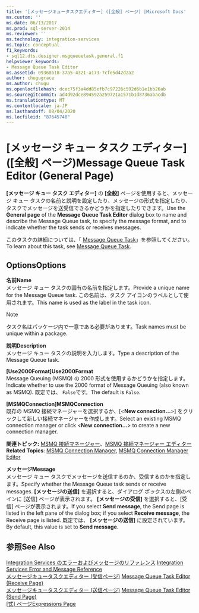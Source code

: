 ```yaml
---
title: '[メッセージキュータスクエディター] ([全般] ページ) |Microsoft Docs'
ms.custom: ''
ms.date: 06/13/2017
ms.prod: sql-server-2014
ms.reviewer: ''
ms.technology: integration-services
ms.topic: conceptual
f1_keywords:
- sql12.dts.designer.msgqueuetask.general.f1
helpviewer_keywords:
- Message Queue Task Editor
ms.assetid: 09368b18-37a5-4321-a173-7cfe5d42d2a2
author: chugugrace
ms.author: chugu
ms.openlocfilehash: dcec75f3a4dd85efb7c97226c592d6b1e1bb26ab
ms.sourcegitcommit: ad4d92dce894592a259721a1571b1d8736abacdb
ms.translationtype: MT
ms.contentlocale: ja-JP
ms.lasthandoff: 08/04/2020
ms.locfileid: "87645740"
---
```

# <a name="message-queue-task-editor-general-page"></a><span data-ttu-id="df74a-102">[メッセージ キュー タスク エディター] ([全般] ページ)</span><span class="sxs-lookup"><span data-stu-id="df74a-102">Message Queue Task Editor (General Page)</span></span>
  <span data-ttu-id="df74a-103">**[メッセージ キュー タスク エディター]** の **[全般]** ページを使用すると、メッセージ キュー タスクの名前と説明を設定したり、メッセージの形式を指定したり、タスクでメッセージを送受信できるかどうかを指定したりできます。</span><span class="sxs-lookup"><span data-stu-id="df74a-103">Use the **General page** of the **Message Queue Task Editor** dialog box to name and describe the Message Queue task, to specify the message format, and to indicate whether the task sends or receives messages.</span></span>  
  
 <span data-ttu-id="df74a-104">このタスクの詳細については、「 [Message Queue Task](control-flow/message-queue-task.md)」を参照してください。</span><span class="sxs-lookup"><span data-stu-id="df74a-104">To learn about this task, see [Message Queue Task](control-flow/message-queue-task.md).</span></span>  
  
## <a name="options"></a><span data-ttu-id="df74a-105">Options</span><span class="sxs-lookup"><span data-stu-id="df74a-105">Options</span></span>  
 <span data-ttu-id="df74a-106">**名前**</span><span class="sxs-lookup"><span data-stu-id="df74a-106">**Name**</span></span>  
 <span data-ttu-id="df74a-107">メッセージ キュー タスクの固有の名前を指定します。</span><span class="sxs-lookup"><span data-stu-id="df74a-107">Provide a unique name for the Message Queue task.</span></span> <span data-ttu-id="df74a-108">この名前は、タスク アイコンのラベルとして使用されます。</span><span class="sxs-lookup"><span data-stu-id="df74a-108">This name is used as the label in the task icon.</span></span>  
  
> [!NOTE]  
>  <span data-ttu-id="df74a-109">タスク名はパッケージ内で一意である必要があります。</span><span class="sxs-lookup"><span data-stu-id="df74a-109">Task names must be unique within a package.</span></span>  
  
 <span data-ttu-id="df74a-110">**説明**</span><span class="sxs-lookup"><span data-stu-id="df74a-110">**Description**</span></span>  
 <span data-ttu-id="df74a-111">メッセージ キュー タスクの説明を入力します。</span><span class="sxs-lookup"><span data-stu-id="df74a-111">Type a description of the Message Queue task.</span></span>  
  
 <span data-ttu-id="df74a-112">**[Use2000Format]**</span><span class="sxs-lookup"><span data-stu-id="df74a-112">**Use2000Format**</span></span>  
 <span data-ttu-id="df74a-113">Message Queuing (MSMQ) の 2000 形式を使用するかどうかを指定します。</span><span class="sxs-lookup"><span data-stu-id="df74a-113">Indicate whether to use the 2000 format of Message Queuing (also known as MSMQ).</span></span> <span data-ttu-id="df74a-114">既定では、 `False`です。</span><span class="sxs-lookup"><span data-stu-id="df74a-114">The default is `False`.</span></span>  
  
 <span data-ttu-id="df74a-115">**[MSMQConnection]**</span><span class="sxs-lookup"><span data-stu-id="df74a-115">**MSMQConnection**</span></span>  
 <span data-ttu-id="df74a-116">既存の MSMQ 接続マネージャーを選択するか、[\<**New connection...**>] をクリックして新しい接続マネージャーを作成します。</span><span class="sxs-lookup"><span data-stu-id="df74a-116">Select an existing MSMQ connection manager or click \<**New connection...**> to create a new connection manager.</span></span>  
  
 <span data-ttu-id="df74a-117">**関連トピック:** [MSMQ 接続マネージャー](connection-manager/msmq-connection-manager.md)、[MSMQ 接続マネージャー エディター](../../2014/integration-services/msmq-connection-manager-editor.md)</span><span class="sxs-lookup"><span data-stu-id="df74a-117">**Related Topics**: [MSMQ Connection Manager](connection-manager/msmq-connection-manager.md), [MSMQ Connection Manager Editor](../../2014/integration-services/msmq-connection-manager-editor.md)</span></span>  
  
 <span data-ttu-id="df74a-118">**メッセージ**</span><span class="sxs-lookup"><span data-stu-id="df74a-118">**Message**</span></span>  
 <span data-ttu-id="df74a-119">メッセージ キュー タスクでメッセージを送信するのか、受信するのかを指定します。</span><span class="sxs-lookup"><span data-stu-id="df74a-119">Specify whether the Message Queue task sends or receive messages.</span></span> <span data-ttu-id="df74a-120">**[メッセージの送信]** を選択すると、ダイアログ ボックスの左側のペインに [送信] ページが表示されます。 **[メッセージの受信]** を選択すると、[受信] ページが表示されます。</span><span class="sxs-lookup"><span data-stu-id="df74a-120">If you select **Send message**, the Send page is listed in the left pane of the dialog box; if you select **Receive message**, the Receive page is listed.</span></span> <span data-ttu-id="df74a-121">既定では、 **[メッセージの送信]** に設定されています。</span><span class="sxs-lookup"><span data-stu-id="df74a-121">By default, this value is set to **Send message**.</span></span>  
  
## <a name="see-also"></a><span data-ttu-id="df74a-122">参照</span><span class="sxs-lookup"><span data-stu-id="df74a-122">See Also</span></span>  
 <span data-ttu-id="df74a-123">[Integration Services のエラーおよびメッセージのリファレンス](../../2014/integration-services/integration-services-error-and-message-reference.md) </span><span class="sxs-lookup"><span data-stu-id="df74a-123">[Integration Services Error and Message Reference](../../2014/integration-services/integration-services-error-and-message-reference.md) </span></span>  
 <span data-ttu-id="df74a-124">[メッセージキュータスクエディター &#40;受信ページ&#41;](../../2014/integration-services/message-queue-task-editor-receive-page.md) </span><span class="sxs-lookup"><span data-stu-id="df74a-124">[Message Queue Task Editor &#40;Receive Page&#41;](../../2014/integration-services/message-queue-task-editor-receive-page.md) </span></span>  
 <span data-ttu-id="df74a-125">[メッセージキュータスクエディター &#40;送信ページ&#41;](../../2014/integration-services/message-queue-task-editor-send-page.md) </span><span class="sxs-lookup"><span data-stu-id="df74a-125">[Message Queue Task Editor &#40;Send Page&#41;](../../2014/integration-services/message-queue-task-editor-send-page.md) </span></span>  
 <span data-ttu-id="df74a-126">[[式] ページ](expressions/expressions-page.md)</span><span class="sxs-lookup"><span data-stu-id="df74a-126">[Expressions Page](expressions/expressions-page.md)</span></span>  
  
  
